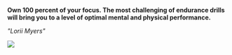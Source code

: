 **Own 100 percent of your focus. The most challenging of endurance drills will bring you to a level of optimal mental and physical performance.**

*"Lorii Myers"*

![](https://api.nosense.lol/ghvc/?username=cdfrm)